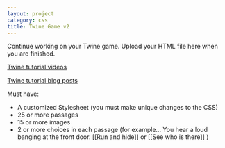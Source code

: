 ```yaml
---
layout: project
category: css
title: Twine Game v2
---
```


Continue working on your Twine game. Upload your HTML file here when you are finished.

[Twine tutorial videos](https://www.youtube.com/playlist?list=PLzFQmmaR906JuTkpwMW8TbkluKLhbP-n-)

[Twine tutorial blog posts](http://www.ohiofi.com/blog/twine)

Must have:

- A customized Stylesheet (you must make unique changes to the CSS)
- 25 or more passages
- 15 or more images
- 2 or more choices in each passage (for example... You hear a loud banging at the front door. [[Run and hide]] or [[See who is there]] )
